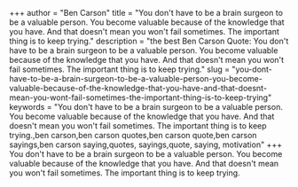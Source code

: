 +++
author = "Ben Carson"
title = "You don't have to be a brain surgeon to be a valuable person. You become valuable because of the knowledge that you have. And that doesn't mean you won't fail sometimes. The important thing is to keep trying."
description = "the best Ben Carson Quote: You don't have to be a brain surgeon to be a valuable person. You become valuable because of the knowledge that you have. And that doesn't mean you won't fail sometimes. The important thing is to keep trying."
slug = "you-dont-have-to-be-a-brain-surgeon-to-be-a-valuable-person-you-become-valuable-because-of-the-knowledge-that-you-have-and-that-doesnt-mean-you-wont-fail-sometimes-the-important-thing-is-to-keep-trying"
keywords = "You don't have to be a brain surgeon to be a valuable person. You become valuable because of the knowledge that you have. And that doesn't mean you won't fail sometimes. The important thing is to keep trying.,ben carson,ben carson quotes,ben carson quote,ben carson sayings,ben carson saying,quotes, sayings,quote, saying, motivation"
+++
You don't have to be a brain surgeon to be a valuable person. You become valuable because of the knowledge that you have. And that doesn't mean you won't fail sometimes. The important thing is to keep trying.
